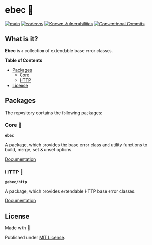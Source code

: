 # ebec 🎉

[![main](https://github.com/Tada5hi/typescript-error/actions/workflows/main.yml/badge.svg)](https://github.com/Tada5hi/typescript-error/actions/workflows/main.yml)
[![codecov](https://codecov.io/gh/tada5hi/ebec/branch/master/graph/badge.svg?token=HLHCWI3VO1)](https://codecov.io/gh/tada5hi/ebec)
[![Known Vulnerabilities](https://snyk.io/test/github/Tada5hi/typescript-error/badge.svg)](https://snyk.io/test/github/Tada5hi/typescript-error)
[![Conventional Commits](https://img.shields.io/badge/Conventional%20Commits-1.0.0-%23FE5196?logo=conventionalcommits&logoColor=white)](https://conventionalcommits.org)

## What is it?
**Ebec** is a collection of extendable base error classes.

**Table of Contents**

- [Packages](#packages)
  - [Core](#core-)
  - [HTTP](#http-)
- [License](#license)

## Packages
The repository contains the following packages:

### Core 🥋

**`ebec`**

A package, which provides the base error class and utility functions to build, merge, set & unset options.

[Documentation](./packages/ebec)

### HTTP 🥁

**`@ebec/http`** 

A package, which provides extendable HTTP base error classes.

[Documentation](./packages/http)

## License

Made with 💚

Published under [MIT License](./LICENSE).
